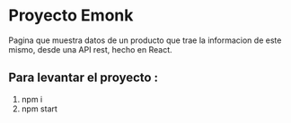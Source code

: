 # Proyecto Emonk

Pagina que muestra datos de un producto que trae la informacion de este mismo, desde una API rest, hecho en React. 

## Para levantar el proyecto : 
1. npm i
2. npm start


